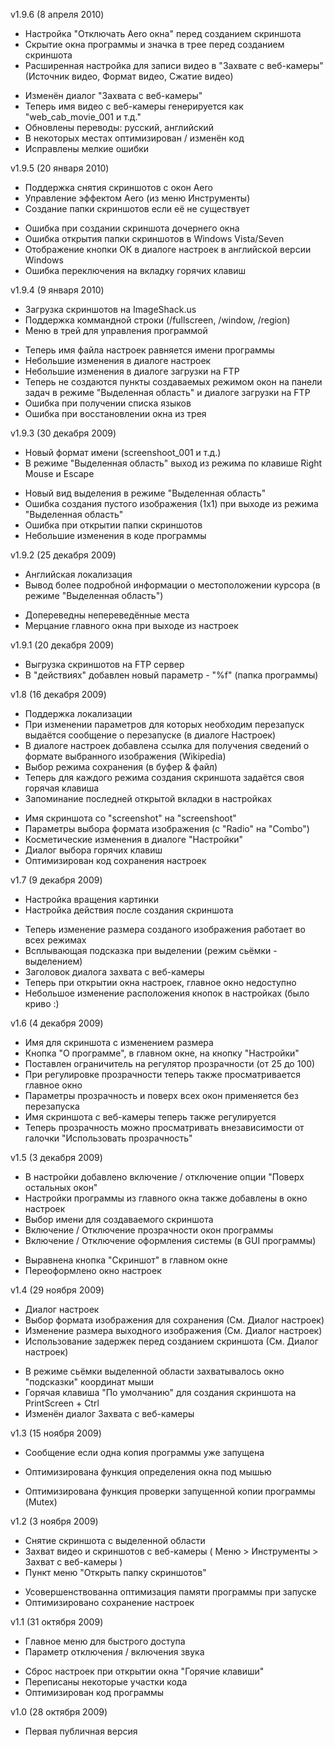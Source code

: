 v1.9.6 (8 апреля 2010)
+ Настройка "Отключать Aero окна" перед созданием скриншота
+ Скрытие окна программы и значка в трее перед созданием скриншота
+ Расширенная настройка для записи видео в "Захвате с веб-камеры" (Источник видео, Формат видео, Сжатие видео)
- Изменён диалог "Захвата с веб-камеры"
- Теперь имя видео с веб-камеры генерируется как "web_cab_movie_001 и т.д."
- Обновлены переводы: русский, английский
- В некоторых местах оптимизирован / изменён код
- Исправлены мелкие ошибки

v1.9.5 (20 января 2010)
+ Поддержка снятия скриншотов с окон Aero
+ Управление эффектом Aero (из меню Инструменты)
+ Создание папки скриншотов если её не существует
- Ошибка при создании скриншота дочернего окна
- Ошибка открытия папки скриншотов в Windows Vista/Seven
- Отображение кнопки ОК в диалоге настроек в английской версии Windows
- Ошибка переключения на вкладку горячих клавиш

v1.9.4 (9 января 2010)
+ Загрузка скриншотов на ImageShack.us
+ Поддержка коммандной строки (/fullscreen, /window, /region)
+ Меню в трей для управления программой
- Теперь имя файла настроек равняется имени программы
- Небольшие изменения в диалоге настроек
- Небольшие изменения в диалоге загрузки на FTP
- Теперь не создаются пункты создаваемых режимом окон на панели задач в режиме "Выделенная область" и диалоге загрузки на FTP
- Ошибка при получении списка языков
- Ошибка при восстановлении окна из трея

v1.9.3 (30 декабря 2009)
+ Новый формат имени (screenshoot_001 и т.д.)
+ В режиме "Выделенная область" выход из режима по клавише Right Mouse и Escape
- Новый вид выделения в режиме "Выделенная область"
- Ошибка создания пустого изображения (1x1) при выходе из режима "Выделенная область"
- Ошибка при открытии папки скриншотов
- Небольшие изменения в коде программы

v1.9.2 (25 декабря 2009)
+ Английская локализация
+ Вывод более подробной информации о местоположении курсора (в режиме "Выделенная область")
- Допереведны непереведённые места
- Мерцание главного окна при выходе из настроек

v1.9.1 (20 декабря 2009)
+ Выгрузка скриншотов на FTP сервер
+ В "действиях" добавлен новый параметр - "%f" (папка программы)

v1.8 (16 декабря 2009)
+ Поддержка локализации
+ При изменении параметров для которых необходим перезапуск выдаётся сообщение о перезапуске (в диалоге Настроек)
+ В диалоге настроек добавлена ссылка для получения сведений о формате выбранного изображения (Wikipedia)
+ Выбор режима сохранения (в буфер & файл)
+ Теперь для каждого режима создания скриншота задаётся своя горячая клавиша
+ Запоминание последней открытой вкладки в настройках
- Имя скриншота со "screenshot" на "screenshoot"
- Параметры выбора формата изображения (c "Radio" на "Combo")
- Косметические изменения в диалоге "Настройки"
- Диалог выбора горячих клавиш
- Оптимизирован код сохранения настроек

v1.7 (9 декабря 2009)
+ Настройка вращения картинки
+ Настройка действия после создания скриншота
- Теперь изменение размера созданого изображения работает во всех режимах
- Всплывающая подсказка при выделении (режим сьёмки - выделением)
- Заголовок диалога захвата с веб-камеры
- Теперь при открытии окна настроек, главное окно недоступно
- Небольшое изменение расположения кнопок в настройках (было криво :)

v1.6 (4 декабря 2009)
- Имя для скриншота с изменением размера
- Кнопка "О программе", в главном окне, на кнопку "Настройки"
- Поставлен ограничитель на регулятор прозрачности (от 25 до 100)
- При регулировке прозрачности теперь также просматривается главное окно
- Параметры прозрачность и поверх всех окон применяется без перезапуска
- Имя скриншота с веб-камеры теперь также регулируется
- Теперь прозрачность можно просматривать внезависимости от галочки "Использовать прозрачность"

v1.5 (3 декабря 2009)
+ В настройки добавлено включение / отключение опции "Поверх остальных окон"
+ Настройки программы из главного окна также добавлены в окно настроек
+ Выбор имени для создаваемого скриншота
+ Включение / Отключение прозрачности окон программы
+ Включение / Отключение оформления системы (в GUI программы)
- Выравнена кнопка "Скриншот" в главном окне
- Переоформлено окно настроек

v1.4 (29 ноября 2009)
+ Диалог настроек
+ Выбор формата изображения для сохранения (См. Диалог настроек)
+ Изменение размера выходного изображения (См. Диалог настроек)
+ Использование задержек перед созданием скриншота (См. Диалог настроек)
- В режиме сьёмки выделенной области захватывалось окно "подсказки" координат мыши
- Горячая клавиша "По умолчанию" для создания скриншота на PrintScreen + Ctrl
- Изменён диалог Захвата с веб-камеры

v1.3 (15 ноября 2009)
+ Сообщение если одна копия программы уже запущена
* Оптимизирована функция определения окна под мышью
- Оптимизирована функция проверки запущенной копии программы (Mutex)

v1.2 (3 ноября 2009)
+ Снятие скриншота с выделенной области
+ Захват видео и скриншотов с веб-камеры ( Меню > Инструменты > Захват с веб-камеры )
+ Пункт меню "Открыть папку скриншотов"
- Усовершенствованна оптимизация памяти программы при запуске
- Оптимизировано сохранение настроек

v1.1 (31 октября 2009)
+ Главное меню для быстрого доступа
+ Параметр отключения / включения звука
- Сброс настроек при открытии окна "Горячие клавиши"
- Переписаны некоторые участки кода
- Оптимизирован код программы

v1.0 (28 октября 2009)
- Первая публичная версия